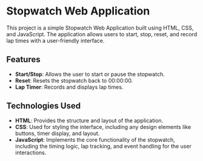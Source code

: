 # Stopwatch Web Application

This project is a simple Stopwatch Web Application built using HTML, CSS, and JavaScript. The application allows users to start, stop, reset, and record lap times with a user-friendly interface.

## Features

- **Start/Stop**: Allows the user to start or pause the stopwatch.
- **Reset**: Resets the stopwatch back to 00:00:00.
- **Lap Timer**: Records and displays lap times.

## Technologies Used

- **HTML**: Provides the structure and layout of the application.
- **CSS**: Used for styling the interface, including any design elements like buttons, timer display, and layout.
- **JavaScript**: Implements the core functionality of the stopwatch, including the timing logic, lap tracking, and event handling for the user interactions.
